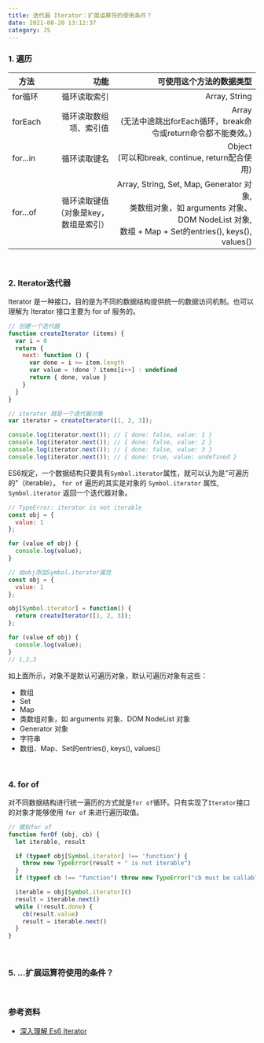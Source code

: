 ```yaml
---
title: 迭代器 Iterator：扩展运算符的使用条件？
date: 2021-08-20 13:12:37
category: JS
---
```

### 1. 遍历
方法 | 功能 | 可使用这个方法的数据类型
---|---:|---:
for循环    | 循环读取索引 |  Array, String
forEach   | 循环读取数组项、索引值 | Array<br/>(无法中途跳出forEach循环，break命令或return命令都不能奏效。) 
for...in  | 循环读取键名  | Object<br/>(可以和break, continue, return配合使用)
for...of  | 循环读取键值<br/>（对象是key，数组是索引） | Array, String, Set, Map, Generator 对象,<br/>类数组对象，如 arguments 对象、DOM NodeList 对象,<br/>  数组 + Map + Set的entries(), keys(), values()

<br/>


### 2. Iterator迭代器
Iterator 是一种接口，目的是为不同的数据结构提供统一的数据访问机制。也可以理解为 Iterator 接口主要为 for of 服务的。

```js
// 创建一个迭代器
function createIterator (items) {
  var i = 0
  return {
    next: function () {
      var done = i >= item.length
      var value = !done ? items[i++] : undefined
      return { done, value }
    }
  }
}

// iterator 就是一个迭代器对象
var iterator = createIterator([1, 2, 3]);

console.log(iterator.next()); // { done: false, value: 1 }
console.log(iterator.next()); // { done: false, value: 2 }
console.log(iterator.next()); // { done: false, value: 3 }
console.log(iterator.next()); // { done: true, value: undefined }
```

ES6规定，一个数据结构只要具有`Symbol.iterator`属性，就可以认为是"可遍历的"（iterable）。 `for of` 遍历的其实是对象的 `Symbol.iterator` 属性, `Symbol.iterator` 返回一个迭代器对象。
```js
// TypeError: iterator is not iterable
const obj = {
  value: 1
};

for (value of obj) {
  console.log(value);
}

// 给obj添加Symbol.iterator属性
const obj = {
  value: 1
};

obj[Symbol.iterator] = function() {
  return createIterator([1, 2, 3]);
};

for (value of obj) {
  console.log(value);
}
// 1,2,3
```

如上面所示，对象不是默认可遍历对象，默认可遍历对象有这些：
- 数组
- Set
- Map
- 类数组对象，如 arguments 对象、DOM NodeList 对象
- Generator 对象
- 字符串
- 数组、Map、Set的entries(), keys(), values()


<br/>

### 4. for of
对不同数据结构进行统一遍历的方式就是`for of`循环。只有实现了`Iterator`接口的对象才能够使用 `for of` 来进行遍历取值。
```js
// 模拟for of
function forOf (obj, cb) {
  let iterable, result

  if (typeof obj[Symbol.iterator] !== 'function') {
    throw new TypeError(result + " is not iterable")
  }
  if (typeof cb !== "function") throw new TypeError("cb must be callable")

  iterable = obj[Symbol.iterator]()
  result = iterable.next()
  while (!result.done) {
    cb(result.value)
    result = iterable.next()
  }
}
```

<br/>

### 5. ...扩展运算符使用的条件？


<br/>

### 参考资料
- [深入理解 Es6 Iterator](https://juejin.cn/post/6844904025167495181)